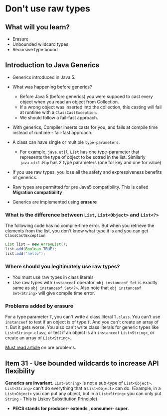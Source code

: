 # Don't use raw types

## What will you learn?

* Erasure
* Unbounded wildcard types
* Recursive type bound

## Introduction to Java Generics

* Generics introduced in Java 5.
* What was happening before generics?
  * Before Java 5 (before generics) you were suppoed to cast every object when you read an object from Collection.
  * If a wrong object was inserted into the collection, this casting will fail at runtime with a `ClassCastException`.
  * We should follow a fail-fast approach.
* With generics, Compiler inserts casts for you, and fails at compile time instead of runtime - fail-fast approach.

* A class can have single or multiple `type-parameters`.
  * For example, `java.util.List` has one type-parameter that represents the type of object to be sotred in the list. Similarly `java.util.Map` has 2 type parameters (one for key and one for value)

* If you use raw types, you lose all the safety and expressiveness benefits of generics.
* Raw types are permitted for pre Java5 compatibility. This is called **Migration compatibility**
* Generics are implemented using **erasure**

### What is the difference between `List`, `List<Object>` and `List<?>`

The following code has no compile-time error. But when you retrieve the elements from the list, you don't know what type it is and you can get `ClassCastException`

```java
List list = new ArrayList();
list.add(Boolean.TRUE);
list.add("hello");
```

### Where should you legitimately use raw types?

* You must use raw types in class literals
* Use raw types with `instanceof` operator. `obj instanceof Set` is exactly same as `obj instanceof Set<?>`. Also note that `obj instanceof Set<String>` will give compile time error.

### Problems added by erasure

For a type parameter `T`, you can't write a class literal `T.class`. You can't use `instanceof` to test if an object is of type `T`. And you can't create an array of `T`. But it gets worse. You also can't write class literals for generic types like `List<String>.class`, or test if an object is an `instanceof` `List<String>`, or create an array of `List<String>`.

[Must read article](http://gafter.blogspot.com/2006/11/reified-generics-for-java.html) on ore problems.

## Item 31 - Use bounded wildcards to increase API flexibility

**Generics are invariant**. `List<String>` is not a sub-type of `List<Object>`. `List<String>` can't do everything that a `List<Object>` can do. (Example, in a `List<Object>` you can put any object, but in a `List<String>` you can only put `String` - This is Liskov Substitution Principle)

* **PECS stands for producer- extends , consumer- super**.